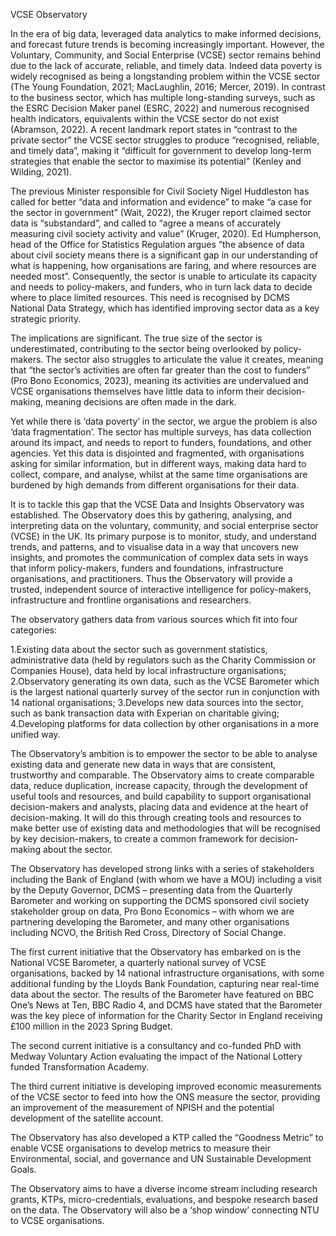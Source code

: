 VCSE Observatory 

In the era of big data, leveraged data analytics to make informed decisions, and forecast future trends is becoming increasingly important. However, the Voluntary, Community, and Social Enterprise (VCSE) sector remains behind due to the lack of accurate, reliable, and timely data. Indeed data poverty is widely recognised as being a longstanding problem within the VCSE sector (The Young Foundation, 2021; MacLaughlin, 2016; Mercer, 2019). In contrast to the business sector, which has multiple long-standing surveys, such as the ESRC Decision Maker panel (ESRC, 2022) and numerous recognised health indicators, equivalents within the VCSE sector do not exist (Abramson, 2022). A recent landmark report states in “contrast to the private sector” the VCSE sector struggles to produce “recognised, reliable, and timely data”, making it “difficult for government to develop long-term strategies that enable the sector to maximise its potential” (Kenley and Wilding, 2021).

The previous Minister responsible for Civil Society Nigel Huddleston has called for better “data and information and evidence” to make “a case for the sector in government” (Wait, 2022), the Kruger report claimed sector data is “substandard”, and called to “agree a means of accurately measuring civil society activity and value” (Kruger, 2020). Ed Humpherson, head of the Office for Statistics Regulation argues “the absence of data about civil society means there is a significant gap in our understanding of what is happening, how organisations are faring, and where resources are needed most”. Consequently, the sector is unable to articulate its capacity and needs to policy-makers, and funders, who in turn lack data to decide where to place limited resources. This need is recognised by DCMS National Data Strategy, which has identified improving sector data as a key strategic priority.

The implications are significant. The true size of the sector is underestimated, contributing to the sector being overlooked by policy-makers. The sector also struggles to articulate the value it creates, meaning that “the sector’s activities are often far greater than the cost to funders” (Pro Bono Economics, 2023), meaning its activities are undervalued and VCSE organisations themselves have little data to inform their decision-making, meaning decisions are often made in the dark.

Yet while there is ‘data poverty’ in the sector, we argue the problem is also ‘data fragmentation’. The sector has multiple surveys, has data collection around its impact, and needs to report to funders, foundations, and other agencies. Yet this data is disjointed and fragmented, with organisations asking for similar information, but in different ways, making data hard to collect, compare, and analyse, whilst at the same time organisations are burdened by high demands from different organisations for their data.

It is to tackle this gap that the VCSE Data and Insights Observatory was established. The Observatory does this by gathering, analysing, and interpreting data on the voluntary, community, and social enterprise sector (VCSE) in the UK. Its primary purpose is to monitor, study, and understand trends, and patterns, and to visualise data in a way that uncovers new insights, and promotes the communication of complex data sets in ways that inform policy-makers, funders and foundations, infrastructure organisations, and practitioners. Thus the Observatory will provide a trusted, independent source of interactive intelligence for policy-makers, infrastructure and frontline organisations and researchers.

The observatory gathers data from various sources which fit into four categories:

1.Existing data about the sector such as government statistics, administrative data (held by regulators such as the Charity Commission or Companies House), data held by local infrastructure organisations; 2.Observatory generating its own data, such as the VCSE Barometer which is the largest national quarterly survey of the sector run in conjunction with 14 national organisations; 3.Develops new data sources into the sector, such as bank transaction data with Experian on charitable giving; 4.Developing platforms for data collection by other organisations in a more unified way.

The Observatory’s ambition is to empower the sector to be able to analyse existing data and generate new data in ways that are consistent, trustworthy and comparable. The Observatory aims to create comparable data, reduce duplication, increase capacity, through the development of useful tools and resources, and build capability to support organisational decision-makers and analysts, placing data and evidence at the heart of decision-making. It will do this through creating tools and resources to make better use of existing data and methodologies that will be recognised by key decision-makers, to create a common framework for decision-making about the sector.

The Observatory has developed strong links with a series of stakeholders including the Bank of England (with whom we have a MOU) including a visit by the Deputy Governor, DCMS – presenting data from the Quarterly Barometer and working on supporting the DCMS sponsored civil society stakeholder group on data, Pro Bono Economics – with whom we are partnering developing the Barometer, and many other organisations including NCVO, the British Red Cross, Directory of Social Change.

The first current initiative that the Observatory has embarked on is the National VCSE Barometer, a quarterly national survey of VCSE organisations, backed by 14 national infrastructure organisations, with some additional funding by the Lloyds Bank Foundation, capturing near real-time data about the sector. The results of the Barometer have featured on BBC One’s News at Ten, BBC Radio 4, and DCMS have stated that the Barometer was the key piece of information for the Charity Sector in England receiving £100 million in the 2023 Spring Budget.

The second current initiative is a consultancy and co-funded PhD with Medway Voluntary Action evaluating the impact of the National Lottery funded Transformation Academy.

The third current initiative is developing improved economic measurements of the VCSE sector to feed into how the ONS measure the sector, providing an improvement of the measurement of NPISH and the potential development of the satellite account.

The Observatory has also developed a KTP called the “Goodness Metric” to enable VCSE organisations to develop metrics to measure their Environmental, social, and governance and UN Sustainable Development Goals.

The Observatory aims to have a diverse income stream including research grants, KTPs, micro-credentials, evaluations, and bespoke research based on the data. The Observatory will also be a ‘shop window’ connecting NTU to VCSE organisations.
